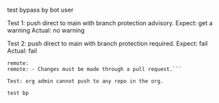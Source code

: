 test bypass by bot user

Test 1: push direct to main with branch protection advisory. 
Expect: get a warning
Actual: no warning

Test 2: push direct to main with branch protection required.
Expect: fail
Actual: fail

````remote: Bypassed rule violations for refs/heads/main:
remote: 
remote: - Changes must be made through a pull request.```

Test: org admin cannot push to any repo in the org.

test bp

